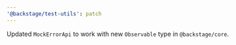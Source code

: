 ```yaml
---
'@backstage/test-utils': patch
---
```


Updated `MockErrorApi` to work with new `Observable` type in `@backstage/core`.
